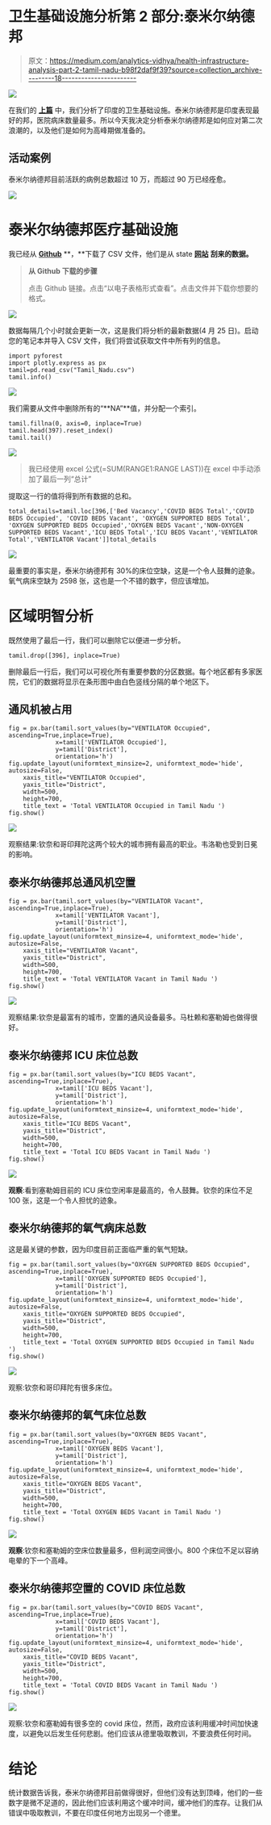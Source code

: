 # 卫生基础设施分析第 2 部分:泰米尔纳德邦

> 原文：<https://medium.com/analytics-vidhya/health-infrastructure-analysis-part-2-tamil-nadu-b98f2daf9f39?source=collection_archive---------18----------------------->

![](img/9e9d780e3ab5387a5bcd4ffd5a907d60.png)

在我们的 [**上篇**](/analytics-vidhya/indian-healthcare-analysis-part-1-how-prepared-were-we-for-the-epidemic-8c2459fdd9c1) 中，我们分析了印度的卫生基础设施。泰米尔纳德邦是印度表现最好的邦，医院病床数量最多。所以今天我决定分析泰米尔纳德邦是如何应对第二次浪潮的，以及他们是如何为高峰期做准备的。

## 活动案例

泰米尔纳德邦目前活跃的病例总数超过 10 万，而超过 90 万已经痊愈。

![](img/2597162b741425f48363691ebf838fa5.png)

# 泰米尔纳德邦医疗基础设施

我已经从 [**Github**](https://stopcoronatn.github.io/) **，**下载了 CSV 文件，他们是从 state [**网站**](https://stopcorona.tn.gov.in/beds.php) **刮来的数据。**

> **从 Github 下载的步骤**
> 
> 点击 Github 链接。点击“以电子表格形式查看”。点击文件并下载你想要的格式。

![](img/f67e9d6404a2e7d2579584d00c1bd081.png)

数据每隔几个小时就会更新一次，这是我们将分析的最新数据(4 月 25 日)。启动您的笔记本并导入 CSV 文件，我们将尝试获取文件中所有列的信息。

```
import pyforest 
import plotly.express as px
tamil=pd.read_csv("Tamil_Nadu.csv")
tamil.info()
```

![](img/f744fa239e11a57da44b3491aa4f6f83.png)

我们需要从文件中删除所有的“**NA”**值，并分配一个索引。

```
tamil.fillna(0, axis=0, inplace=True)
tamil.head(397).reset_index()
tamil.tail()
```

![](img/5599ab003da4d553885f1a23c255f581.png)

> 我已经使用 excel 公式(=SUM(RANGE1:RANGE LAST))在 excel 中手动添加了最后一列“总计”

提取这一行的值将得到所有数据的总和。

```
total_details=tamil.loc[396,['Bed Vacancy','COVID BEDS Total','COVID BEDS Occupied', 'COVID BEDS Vacant', 'OXYGEN SUPPORTED BEDS Total', 'OXYGEN SUPPORTED BEDS Occupied','OXYGEN BEDS Vacant','NON-OXYGEN SUPPORTED BEDS Vacant','ICU BEDS Total','ICU BEDS Vacant','VENTILATOR Total','VENTILATOR Vacant']]total_details
```

![](img/35849193f66fa50df62edda366fd1d78.png)

最重要的事实是，泰米尔纳德邦有 30%的床位空缺，这是一个令人鼓舞的迹象。氧气病床空缺为 2598 张，这也是一个不错的数字，但应该增加。

# 区域明智分析

既然使用了最后一行，我们可以删除它以便进一步分析。

```
tamil.drop([396], inplace=True)
```

删除最后一行后，我们可以可视化所有重要参数的分区数据。每个地区都有多家医院，它们的数据将显示在条形图中由白色竖线分隔的单个地区下。

## 通风机被占用

```
fig = px.bar(tamil.sort_values(by="VENTILATOR Occupied", ascending=True,inplace=True), 
             x=tamil['VENTILATOR Occupied'], 
             y=tamil['District'], 
             orientation='h')
fig.update_layout(uniformtext_minsize=2, uniformtext_mode='hide', autosize=False,
    xaxis_title="VENTILATOR Occupied",
    yaxis_title="District",
    width=500,
    height=700,
    title_text = 'Total VENTILATOR Occupied in Tamil Nadu ')
fig.show()
```

![](img/7b6a4e7619b63d1a4e4668b938645b0a.png)

观察结果:钦奈和哥印拜陀这两个较大的城市拥有最高的职业。韦洛勒也受到日冕的影响。

## 泰米尔纳德邦总通风机空置

```
fig = px.bar(tamil.sort_values(by="VENTILATOR Vacant", ascending=True,inplace=True), 
             x=tamil['VENTILATOR Vacant'], 
             y=tamil['District'], 
             orientation='h')
fig.update_layout(uniformtext_minsize=4, uniformtext_mode='hide', autosize=False,
    xaxis_title="VENTILATOR Vacant",
    yaxis_title="District",
    width=500,
    height=700,
    title_text = 'Total VENTILATOR Vacant in Tamil Nadu ')
fig.show()
```

![](img/926e17636f67f8b17cb8540ca66c45d8.png)

观察结果:钦奈是最富有的城市，空置的通风设备最多。马杜赖和塞勒姆也做得很好。

## 泰米尔纳德邦 ICU 床位总数

```
fig = px.bar(tamil.sort_values(by="ICU BEDS Vacant", ascending=True,inplace=True), 
             x=tamil['ICU BEDS Vacant'], 
             y=tamil['District'], 
             orientation='h')
fig.update_layout(uniformtext_minsize=4, uniformtext_mode='hide', autosize=False,
    xaxis_title="ICU BEDS Vacant",
    yaxis_title="District",
    width=500,
    height=700,
    title_text = 'Total ICU BEDS Vacant in Tamil Nadu ')
fig.show()
```

![](img/499783466eacb85842a8f9986580573a.png)

**观察**:看到塞勒姆目前的 ICU 床位空闲率是最高的，令人鼓舞。钦奈的床位不足 100 张，这是一个令人担忧的迹象。

## 泰米尔纳德邦的氧气病床总数

这是最关键的参数，因为印度目前正面临严重的氧气短缺。

```
fig = px.bar(tamil.sort_values(by="OXYGEN SUPPORTED BEDS Occupied", ascending=True,inplace=True), 
             x=tamil['OXYGEN SUPPORTED BEDS Occupied'], 
             y=tamil['District'], 
             orientation='h')
fig.update_layout(uniformtext_minsize=4, uniformtext_mode='hide', autosize=False,
    xaxis_title="OXYGEN SUPPORTED BEDS Occupied",
    yaxis_title="District",
    width=500,
    height=700,
    title_text = 'Total OXYGEN SUPPORTED BEDS Occupied in Tamil Nadu ')
fig.show()
```

![](img/0be5cc8d685cd3a807d25ffd27fbdfb8.png)

观察:钦奈和哥印拜陀有很多床位。

## 泰米尔纳德邦的氧气床位总数

```
fig = px.bar(tamil.sort_values(by="OXYGEN BEDS Vacant", ascending=True,inplace=True), 
             x=tamil['OXYGEN BEDS Vacant'], 
             y=tamil['District'], 
             orientation='h')
fig.update_layout(uniformtext_minsize=4, uniformtext_mode='hide', autosize=False,
    xaxis_title="OXYGEN BEDS Vacant",
    yaxis_title="District",
    width=500,
    height=700,
    title_text = 'Total OXYGEN BEDS Vacant in Tamil Nadu ')
fig.show()
```

![](img/42616e6e26578a3dbf55dddbd73a5860.png)

**观察**:钦奈和塞勒姆的空床位数量最多，但利润空间很小。800 个床位不足以容纳电晕的下一个高峰。

## 泰米尔纳德邦空置的 COVID 床位总数

```
fig = px.bar(tamil.sort_values(by="COVID BEDS Vacant", ascending=True,inplace=True), 
             x=tamil['COVID BEDS Vacant'], 
             y=tamil['District'], 
             orientation='h')
fig.update_layout(uniformtext_minsize=4, uniformtext_mode='hide', autosize=False,
    xaxis_title="COVID BEDS Vacant",
    yaxis_title="District",
    width=500,
    height=700,
    title_text = 'Total COVID BEDS Vacant in Tamil Nadu ')
fig.show()
```

![](img/5c253427c6f10af5eebd4158382654af.png)

观察:钦奈和塞勒姆有很多空的 covid 床位，然而，政府应该利用缓冲时间加快速度，以避免以后发生任何悲剧。他们应该从德里吸取教训，不要浪费任何时间。

# 结论

统计数据告诉我，泰米尔纳德邦目前做得很好，但他们没有达到顶峰，他们的一些数字是微不足道的，因此他们应该利用这个缓冲时间，缓冲他们的库存。让我们从错误中吸取教训，不要在印度任何地方出现另一个德里。